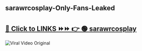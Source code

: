 
 ## sarawrcosplay-Only-Fans-Leaked

# <h2><a href="https://clipsfans.com/sarawrcosplay&ref=git">🔗 Click to LINKS ⏩⏩ 👉 🟢 sarawrcosplay </a></h2>

<a href="https://clipsfans.com/sarawrcosplay&ref=git" rel="nofollow" data-target="animated-image.originalLink"><img src="https://i.ibb.co.com/xMMVF88/686577567.gif" alt="Viral Video Original" style="max-width: 100%; display: inline-block;" data-target="animated-image.originalImage"></a>
